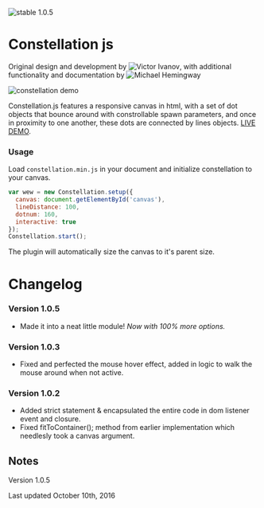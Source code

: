 ![stable 1.0.5](https://img.shields.io/badge/stable-1.0.5-brightgreen.svg "Stable!!")

Constellation js
================

Original design and development by ![Victor Ivanov](https://github.com/Vi-Victor), with additional functionality and documentation by ![Michael Hemingway](https://github.com/MichaelHemingway)

![constellation demo](http://live.arthem.co/constellation.gif "constellation js")

Constellation.js features a responsive canvas in html, with a set of dot objects that bounce around with constrollable spawn parameters, and once in proximity to one another, these dots are connected by lines objects. 
[LIVE DEMO](http://live.arthem.co/demos/constellation.html).

### Usage

Load `constellation.min.js` in your document and initialize constellation to your canvas.

```javascript
var wew = new Constellation.setup({
  canvas: document.getElementById('canvas'),
  lineDistance: 100,
  dotnum: 160,
  interactive: true
});
Constellation.start();
```
The plugin will automatically size the canvas to it's parent size.

Changelog
================================================================

### Version 1.0.5

* Made it into a neat little module! _Now with 100% more options._

### Version 1.0.3

* Fixed and perfected the mouse hover effect, added in logic to walk the mouse around when not active.

### Version 1.0.2

* Added strict statement & encapsulated the entire code in dom listener event and closure.
* Fixed fitToContainer(); method from earlier implementation which needlesly took a canvas argument.

Notes
-------------------------------------------------

Version 1.0.5

Last updated October 10th, 2016
